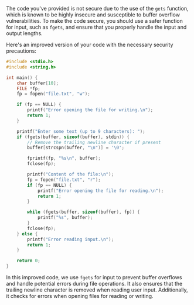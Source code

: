 The code you've provided is not secure due to the use of the `gets` function, which is known to be highly insecure and susceptible to buffer overflow vulnerabilities. To make the code secure, you should use a safer function for input, such as `fgets`, and ensure that you properly handle the input and output lengths.

Here's an improved version of your code with the necessary security precautions:

```c
#include <stdio.h>
#include <string.h>

int main() {
    char buffer[10];
    FILE *fp;
    fp = fopen("file.txt", "w");

    if (fp == NULL) {
        printf("Error opening the file for writing.\n");
        return 1;
    }

    printf("Enter some text (up to 9 characters): ");
    if (fgets(buffer, sizeof(buffer), stdin)) {
        // Remove the trailing newline character if present
        buffer[strcspn(buffer, "\n")] = '\0';

        fprintf(fp, "%s\n", buffer);
        fclose(fp);

        printf("Content of the file:\n");
        fp = fopen("file.txt", "r");
        if (fp == NULL) {
            printf("Error opening the file for reading.\n");
            return 1;
        }

        while (fgets(buffer, sizeof(buffer), fp)) {
            printf("%s", buffer);
        }
        fclose(fp);
    } else {
        printf("Error reading input.\n");
        return 1;
    }

    return 0;
}
```

In this improved code, we use `fgets` for input to prevent buffer overflows and handle potential errors during file operations. It also ensures that the trailing newline character is removed when reading user input. Additionally, it checks for errors when opening files for reading or writing.